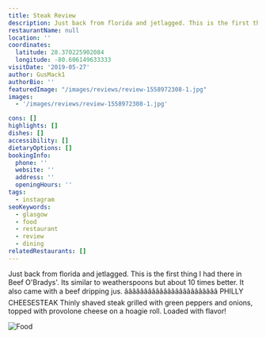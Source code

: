 ```yaml
---
title: Steak Review
description: Just back from florida and jetlagged. This is the first thing I had there in Beef O'Bradys'. Its similar to weatherspoons but about 10 times better. It also came with a beef drippi
restaurantName: null
location: ''
coordinates:
  latitude: 28.370225902084
  longitude: -80.606149633333
visitDate: '2019-05-27'
author: GusMack1
authorBio: ''
featuredImage: "/images/reviews/review-1558972308-1.jpg"
images:
  - '/images/reviews/review-1558972308-1.jpg'

cons: []
highlights: []
dishes: []
accessibility: []
dietaryOptions: []
bookingInfo:
  phone: ''
  website: ''
  address: ''
  openingHours: ''
tags:
  - instagram
seoKeywords:
  - glasgow
  - food
  - restaurant
  - review
  - dining
relatedRestaurants: []
---
```


Just back from florida and jetlagged. This is the first thing I had there in Beef O'Bradys'. Its similar to weatherspoons but about 10 times better. It also came with a beef dripping jus.
ââââââââââââââââââââââââ
PHILLY CHEESESTEAK
Thinly shaved steak grilled with green peppers and onions, topped with provolone cheese on a hoagie roll. Loaded with flavor!

![Food](/images/reviews/review-1558972308-1.jpg)
